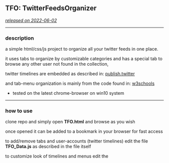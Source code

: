 ## TFO: TwitterFeedsOrganizer ##

<u>_released on 2022-06-02_</u>

---

### description ###

a simple html/css/js project to organize all your twitter feeds in one place.

it uses tabs to organize by customizable categories and has a special tab to browse any other user not found in the collection,

twitter timelines are embedded as described in:  [publish.twitter]( https://publish.twitter.com/# "")

and tab-menu organization is mainly from the code found in:  [w3schools](https://www.w3schools.com/howto/howto_js_tabs.asp "")

* tested on the latest chrome-browser on win10 system

---

### how to use ###

clone repo and simply open <b>TFO.html</b> and browse as you wish

once opened it can be added to a bookmark in your browser for fast access 

to add/remove tabs and user-accounts (twitter timelines) edit the file <b>TFO_Data.js</b> as described in the file itself

to customize look of timelines and menus edit the <style> in the main file <b>TFO.html</b> or change constants in <b>TFO.js</b>

---
 
### screenshots ###


<img src="https://user-images.githubusercontent.com/48130426/171665836-c21b2766-a26d-4be5-a282-5ba53f33dd63.jpg" width=90% height=90%> 

<img src="https://user-images.githubusercontent.com/48130426/171665842-32134ae5-3a2f-4aaa-a412-9a03c5aec65c.jpg" width=90% height=90%> 
